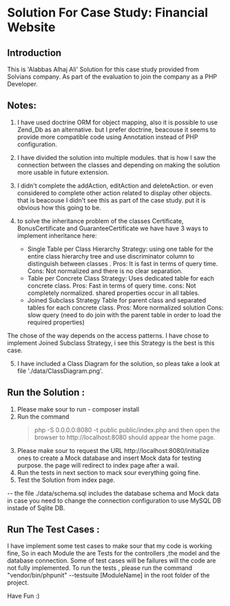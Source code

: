 # Solution For Case Study: Financial Website

## Introduction

This is 'Alabbas Alhaj Ali' Solution for this case study provided from 
Solvians company. As part of the evaluation to join the company as a PHP 
Developer.

## Notes:

1. I have used doctrine ORM for object mapping, also it is possible to use 
Zend_Db as an alternative. but I prefer doctrine, beacouse it seems to provide 
more compatible code using Annotation instead of PHP configuration.

2. I have divided the solution into multiple modules. that is how I saw the 
connection between the classes and depending on making the solution more 
usable in future extension.

3. I didn't complete the addAction, editAction and deleteAction. or even 
considered to complete other action related to display other objects. 
that is beacouse I didn't see this as part of the case study. put it is obvious 
how this going to be.

4. to solve the inheritance problem of the classes Certificate, BonusCertificate
 and GuaranteeCertificate we have have 3 ways to implement inheritance here:
    
    - Single Table per Class Hierarchy Strategy:
        using one table for the entire class hierarchy tree and use 
        discriminator column to distinguish between classes . 
        Pros: It is fast in terms of query time. 
        Cons: Not normalized and there is no clear separation.
    - Table per Concrete Class Strategy:
        Uses dedicated table for each concrete class.
        Pros: Fast in terms of query time.
        cons: Not completely normalized. shared properties occur in all tables.
    - Joined Subclass Strategy
        Table for parent class and separated tables for each concrete class.
        Pros: More normalized solution
        Cons: slow query (need to do join with the parent table in order to 
        load the required properties)

The chose of the way depends on the access patterns. I have chose to implement 
Joined Subclass Strategy, i see this Strategy is the best is this case.

5. I have included a Class Diagram for the solution, so pleas take a look at 
file './data/ClassDiagram.png'.


## Run the Solution :

1. Please make sour to run - composer install 
2. Run the command 
    > php -S 0.0.0.0:8080 -t public public/index.php 
    and then open the browser to http://localhost:8080 should appear the home page.
3. Please make sour to request the URL  http://localhost:8080/initialize
    ones to create a Mock database and insert Mock data for testing purpose. 
    the page will redirect to index page after a wail.
4. Run the tests in next section to mack sour everything going fine.
5. Test the Solution from index page.

-- the file ./data/schema.sql includes the database schema and Mock data 
in case you need to change the connection configuration to use MySQL DB 
instade of Sqlite DB.

## Run The Test Cases :

I have implement some test cases to make sour that my code is working fine, So 
in each Module the are Tests for the controllers ,the model and the database 
connection. Some of test cases will be failures will the code are not fully 
implemented. 
To run the tests , please run the command 
    "vendor/bin/phpunit" --testsuite [ModuleName]
in the root folder of the project.

Have Fun :)

